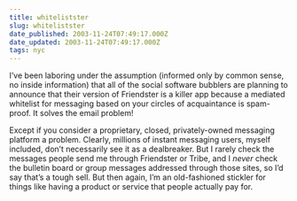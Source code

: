 ```yaml
---
title: whitelistster
slug: whitelistster
date_published: 2003-11-24T07:49:17.000Z
date_updated: 2003-11-24T07:49:17.000Z
tags: nyc
---
```


I’ve been laboring under the assumption (informed only by common sense, no inside information) that all of the social software bubblers are planning to announce that their version of Friendster is a killer app because a mediated whitelist for messaging based on your circles of acquaintance is spam-proof. It solves the email problem!

Except if you consider a proprietary, closed, privately-owned messaging platform a problem. Clearly, millions of instant messaging users, myself included, don’t necessarily see it as a dealbreaker. But I rarely check the messages people send me through Friendster or Tribe, and I *never* check the bulletin board or group messages addressed through those sites, so I’d say that’s a tough sell. But then again, I’m an old-fashioned stickler for things like having a product or service that people actually pay for.
